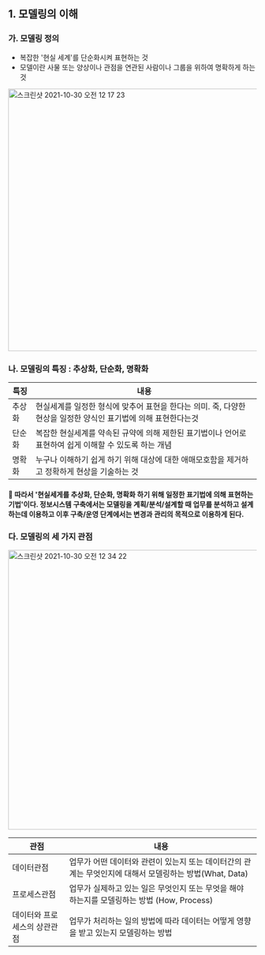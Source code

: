 ## 1. 모델링의 이해

### 가. 모델링 정의
* 복잡한 '현실 세계'를 단순화시켜 표현하는 것
* 모델이란 사물 또는 양상이나 관점을 연관된 사람이나 그룹을 위하여 명확하게 하는 것

<img width="532" alt="스크린샷 2021-10-30 오전 12 17 23" src="https://user-images.githubusercontent.com/49936027/139460225-c458535b-ab3e-454e-978d-4d22f3587b57.png">

### 나. 모델링의 특징 : 추상화, 단순화, 명확화

|특징|내용|
|------|---|
| 추상화 | 현실세계를 일정한 형식에 맞추어 표현을 한다는 의미. 죽, 다양한 현상을 일정한 양식인 표기법에 의해 표현한다는것|
| 단순화 | 복잡한 현실세계를 약속된 규약에 의해 제한된 표기법이나 언어로 표현하여 쉽게 이해할 수 있도록 하는 개념|
| 명확화 | 누구나 이해하기 쉽게 하기 위해 대상에 대한 애매모호함을 제거하고 정확하게 현상을 기술하는 것|
#### 📕 따라서 '현실세게를 추상화, 단순화, 명확화 하기 위해 일정한 표기법에 의해 표현하는 기법'이다. 정보시스템 구축에서는 모델링을 계획/분석/설계할 때 업무를 분석하고 설계하는데 이용하고 이후 구축/운영 단계에서는 변경과 관리의 목적으로 이용하게 된다. 


### 다. 모델링의 세 가지 관점
 <img width="567" alt="스크린샷 2021-10-30 오전 12 34 22" src="https://user-images.githubusercontent.com/49936027/139462781-b7dc6ebd-e9e0-4500-bc5f-15f1da8b473f.png">

|관점|내용|
|------|---|
| 데이터관점 |업무가 어떤 데이터와 관련이 있는지 또는 데이터간의 관계는 무엇인지에 대해서 모델링하는 방법(What, Data)|
| 프로세스관점 |업무가 실제하고 있는 일은 무엇인지 또는 무엇을 해야 하는지를 모델링하는 방법 (How, Process)|
| 데이터와 프로세스의 상관관점 |업무가 처리하는 일의 방법에 따라 데이터는 어떻게 영향을 받고 있는지 모델링하는 방법|

